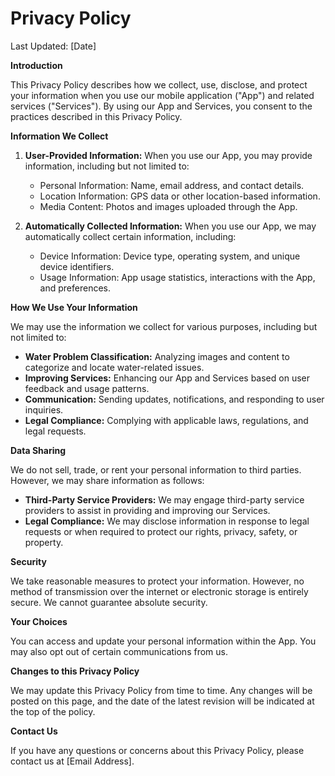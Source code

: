# Privacy Policy

Last Updated: [Date]

**Introduction**

This Privacy Policy describes how we collect, use, disclose, and protect your information when you use our mobile application ("App") and related services ("Services"). By using our App and Services, you consent to the practices described in this Privacy Policy.

**Information We Collect**

1. **User-Provided Information:** When you use our App, you may provide information, including but not limited to:
   - Personal Information: Name, email address, and contact details.
   - Location Information: GPS data or other location-based information.
   - Media Content: Photos and images uploaded through the App.

2. **Automatically Collected Information:** When you use our App, we may automatically collect certain information, including:
   - Device Information: Device type, operating system, and unique device identifiers.
   - Usage Information: App usage statistics, interactions with the App, and preferences.

**How We Use Your Information**

We may use the information we collect for various purposes, including but not limited to:
- **Water Problem Classification:** Analyzing images and content to categorize and locate water-related issues.
- **Improving Services:** Enhancing our App and Services based on user feedback and usage patterns.
- **Communication:** Sending updates, notifications, and responding to user inquiries.
- **Legal Compliance:** Complying with applicable laws, regulations, and legal requests.

**Data Sharing**

We do not sell, trade, or rent your personal information to third parties. However, we may share information as follows:  
- **Third-Party Service Providers:**  We may engage third-party service providers to assist in providing and improving our Services.
- **Legal Compliance:** We may disclose information in response to legal requests or when required to protect our rights, privacy, safety, or property.

**Security**

We take reasonable measures to protect your information. However, no method of transmission over the internet or electronic storage is entirely secure. We cannot guarantee absolute security.

**Your Choices**

You can access and update your personal information within the App. You may also opt out of certain communications from us.

**Changes to this Privacy Policy**

We may update this Privacy Policy from time to time. Any changes will be posted on this page, and the date of the latest revision will be indicated at the top of the policy.

**Contact Us**

If you have any questions or concerns about this Privacy Policy, please contact us at [Email Address].
